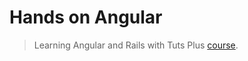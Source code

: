 Hands on Angular
==========

> Learning Angular and Rails with Tuts Plus [course](https://code.tutsplus.com/courses/hands-on-angular).
